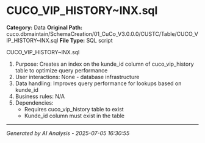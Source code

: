 # CUCO_VIP_HISTORY~INX.sql

**Category:** Data
**Original Path:** cuco.dbmaintain/SchemaCreation/01_CuCo_V3.0.0.0/CUSTC/Table/CUCO_VIP_HISTORY~INX.sql
**File Type:** SQL script

CUCO_VIP_HISTORY~INX.sql
1. Purpose: Creates an index on the kunde_id column of cuco_vip_history table to optimize query performance
2. User interactions: None - database infrastructure
3. Data handling: Improves query performance for lookups based on kunde_id
4. Business rules: N/A
5. Dependencies:
   - Requires cuco_vip_history table to exist
   - Kunde_id column must exist in the table

---
*Generated by AI Analysis - 2025-07-05 16:30:55*
